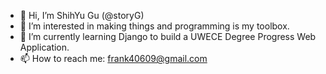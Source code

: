 - 👋 Hi, I’m ShihYu Gu (@storyG)
- 👀 I’m interested in making things and programming is my toolbox.
- 🌱 I’m currently learning Django to build a UWECE Degree Progress Web Application.
- 📫 How to reach me: frank40609@gmail.com

<!---
storyG/storyG is a ✨ special ✨ repository because its `README.md` (this file) appears on your GitHub profile.
You can click the Preview link to take a look at your changes.
--->
